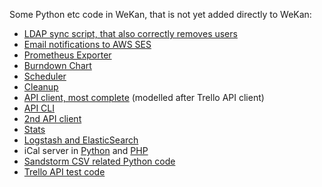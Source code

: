 Some Python etc code in WeKan, that is not yet added directly to WeKan:
- [LDAP sync script, that also correctly removes users](https://github.com/wekan/wekan/blob/main/docs/Login/ldap-sync/ldap-sync.py)
- [Email notifications to AWS SES](https://github.com/wekan/wekan/issues/3543#issuecomment-1199897164)
- [Prometheus Exporter](https://github.com/wekan/wekan-prometheus-exporter)
- [Burndown Chart](Burndown-and-Velocity-Chart)
- [Scheduler](https://github.com/wekan/wekan-scheduler)
- [Cleanup](https://github.com/wekan/wekan-cleanup)
- [API client, most complete](https://github.com/wekan/python-wekan) (modelled after Trello API client)
- [API CLI](https://github.com/wekan/wekan/blob/main/api.py)
- [2nd API client](https://github.com/wekan/wekan-python-api-client)
- [Stats](https://github.com/wekan/wekan-stats)
- [Logstash and ElasticSearch](https://github.com/wekan/wekan-logstash)
- iCal server in [Python](https://github.com/wekan/wekan-ical-server) and [PHP](https://github.com/wekan/wekan-ical-php)
- [Sandstorm CSV related Python code](Wekan-Sandstorm-cards-to-CSV-using-Python)
- [Trello API test code](https://github.com/wekan/wekan/tree/main/docs/ImportExport/trello)
